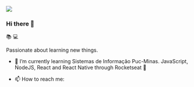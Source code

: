 <img width="auto" src="https://github.com/tgmarinho/tgmarinho/blob/master/banner.png">

### Hi there 👋

:books: :computer:

Passionate about learning new things.

<!--
**el-indioBR/el-indioBR** is a ✨ _special_ ✨ repository because its `README.md` (this file) appears on your GitHub profile.

Here are some ideas to get you started:

- 🔭 I’m currently working on ...
- 👯 I’m looking to collaborate on ...
- 🤔 I’m looking for help with ...
- 💬 Ask me about ...
 ...
- 😄 Pronouns: ...
- ⚡ Fun fact: ...
-->
- 🌱 I’m currently learning Sistemas de Informação Puc-Minas. JavaScript, NodeJS, React and React Native through Rocketseat :rocket:

- 📫 How to reach me: 
